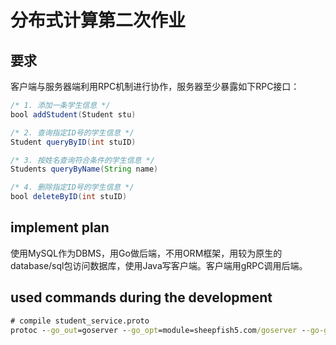 # 分布式计算第二次作业

## 要求

客户端与服务器端利用RPC机制进行协作，服务器至少暴露如下RPC接口：

~~~Java
/* 1. 添加一条学生信息 */
bool addStudent(Student stu) 

/* 2. 查询指定ID号的学生信息 */
Student queryByID(int stuID)

/* 3. 按姓名查询符合条件的学生信息 */
Students queryByName(String name)

/* 4. 删除指定ID号的学生信息 */
bool deleteByID(int stuID)
~~~

## implement plan

使用MySQL作为DBMS，用Go做后端，不用ORM框架，用较为原生的database/sql包访问数据库，使用Java写客户端。客户端用gRPC调用后端。

## used commands during the development

~~~cmd
# compile student_service.proto
protoc --go_out=goserver --go_opt=module=sheepfish5.com/goserver --go-grpc_out=goserver --go-grpc_opt=module=sheepfish5.com/goserver student_service.proto
~~~
